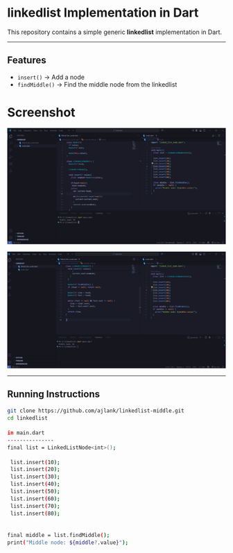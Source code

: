 # linkedlist Implementation in Dart

This repository contains a simple generic **linkedlist** implementation in Dart.

---

## Features

- `insert()` → Add a node
- `findMiddle()` → Find the middle node from the linkedlist

# Screenshot

![linkedlist Diagram](s1.png)


![linkedlist Diagram](s2.png)


---

## Running Instructions


```bash
git clone https://github.com/ajlank/linkedlist-middle.git
cd linkedlist

in main.dart
---------------
final list = LinkedListNode<int>();

 list.insert(10);
 list.insert(20);
 list.insert(30);
 list.insert(40);
 list.insert(50);
 list.insert(60);
 list.insert(70);
 list.insert(80);
 

final middle = list.findMiddle();
print("Middle node: ${middle?.value}");




